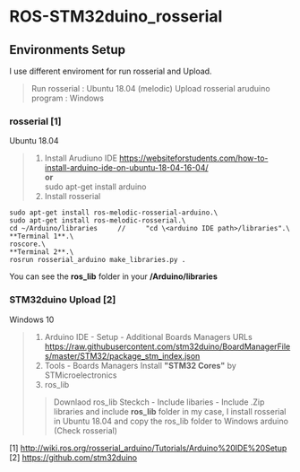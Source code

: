 # ROS-STM32duino_rosserial

## Environments Setup
I use different enviroment for run rosserial and Upload.
> Run rosserial : Ubuntu 18.04 (melodic)
> Upload rosserial aruduino program : Windows

### rosserial [1]
Ubuntu 18.04
> 1. Install Arudiuno IDE
> https://websiteforstudents.com/how-to-install-arduino-ide-on-ubuntu-18-04-16-04/ \
> **or**\
> sudo apt-get install arduino
> 2. Install rosserial 

    sudo apt-get install ros-melodic-rosserial-arduino.\
    sudo apt-get install ros-melodic-rosserial.\
    cd ~/Arduino/libraries     //     "cd \<arduino IDE path>/libraries".\
    **Terminal 1**.\
    roscore.\
    **Terminal 2**.\
    rosrun rosserial_arduino make_libraries.py .
    
  You can see the **ros_lib** folder in your **/Arduino/libraries**
    
    
### STM32duino Upload [2]
Windows 10
> 1. Arduino IDE - Setup - Additional Boards Managers URLs
> https://raw.githubusercontent.com/stm32duino/BoardManagerFiles/master/STM32/package_stm_index.json
> 2. Tools - Boards Managers
> Install **"STM32 Cores"** by STMicroelectronics
> 3. ros_lib
>> Downlaod ros_lib
>> Steckch - Include libaries - Include .Zip libraries and include **ros_lib** folder
>> in my case, I install rosserial in Ubuntu 18.04 and copy the ros_lib folder to Windows arduino (Check rosserial)

[1] http://wiki.ros.org/rosserial_arduino/Tutorials/Arduino%20IDE%20Setup
[2] https://github.com/stm32duino
